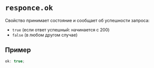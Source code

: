 # `responce.ok`

Свойство принимает состояние и сообщает об успешности запроса:

- `true` (если ответ успешный: начинается с 200)
- `false` (в любом другом случае)

## Пример

```js
ok: true;
```
